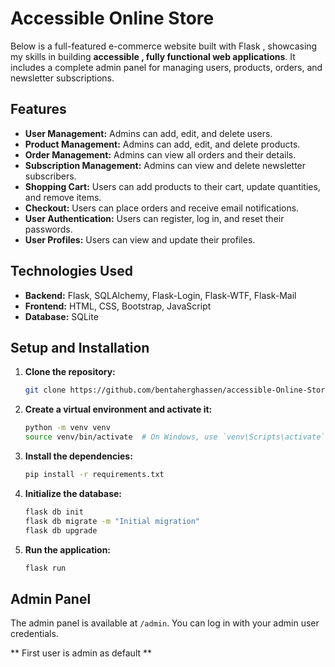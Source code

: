 # Accessible Online Store

Below is a full-featured e-commerce website built with Flask , showcasing my skills in building **accessible , fully functional web applications**.
It includes a complete admin panel for managing users, products, orders, and newsletter subscriptions.

## Features

- **User Management:** Admins can add, edit, and delete users.
- **Product Management:** Admins can add, edit, and delete products.
- **Order Management:** Admins can view all orders and their details.
- **Subscription Management:** Admins can view and delete newsletter subscribers.
- **Shopping Cart:** Users can add products to their cart, update quantities, and remove items.
- **Checkout:** Users can place orders and receive email notifications.
- **User Authentication:** Users can register, log in, and reset their passwords.
- **User Profiles:** Users can view and update their profiles.

## Technologies Used

- **Backend:** Flask, SQLAlchemy, Flask-Login, Flask-WTF, Flask-Mail
- **Frontend:** HTML, CSS, Bootstrap, JavaScript
- **Database:** SQLite

## Setup and Installation

1.  **Clone the repository:**
    ```bash
    git clone https://github.com/bentaherghassen/accessible-Online-Store.git
    ```
2.  **Create a virtual environment and activate it:**
    ```bash
    python -m venv venv
    source venv/bin/activate  # On Windows, use `venv\Scripts\activate`
    ```
3.  **Install the dependencies:**
    ```bash
    pip install -r requirements.txt
    ```
4.  **Initialize the database:**
    ```bash
    flask db init
    flask db migrate -m "Initial migration"
    flask db upgrade
    ```
5.  **Run the application:**
    ```bash
    flask run
    ```

## Admin Panel

The admin panel is available at `/admin`. You can log in with your admin user credentials.

** First user is admin as default **
